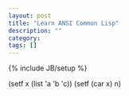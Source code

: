 ```yaml
---
layout: post
title: "Learn ANSI Common Lisp"
description: ""
category: 
tags: []
---
```

{% include JB/setup %}

(setf x (list 'a 'b 'c))
(setf (car x) n)